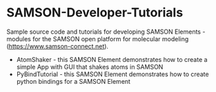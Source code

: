 # SAMSON-Developer-Tutorials
Sample source code and tutorials for developing SAMSON Elements - modules for the SAMSON open platform for molecular modeling (https://www.samson-connect.net). 

- AtomShaker - this SAMSON Element demonstrates how to create a simple App with GUI that shakes atoms in SAMSON
- PyBindTutorial - this SAMSON Element demonstrates how to create python bindings for a SAMSON Element